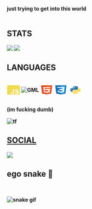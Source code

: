 <strong>just trying to get into this world
<br>
<br>
<h2>STATS</h2>
<div>
	<img src="https://github-readme-stats.vercel.app/api?username=xtashi&show_icons=true&count_private=true&theme=gruvbox&hide=issues&layout=compact&hide_border=true"
	width="70%" />
	<img src="https://github-readme-stats.vercel.app/api/top-langs/?username=xtashi&show_icons=true&count_private=true&theme=gruvbox&hide=issues&layout=compact&hide_border=true" width="40%">
</div>

  <h2>LANGUAGES</h2>

<div style="display: inline_block"><br>
   <img align="center" alt="JS" height="25" width="35" src="https://raw.githubusercontent.com/devicons/devicon/master/icons/javascript/javascript-plain.svg">
  <img align="center" alt="GML" height="26" width="29" src="https://coal.gamemaker.io/sites/5d75794b3c84c70006700381/theme/images/og/thumbnail_gm_logo.png?1671538779">
    <img align="center" alt="HTML" height="25" width="35" src="https://raw.githubusercontent.com/devicons/devicon/master/icons/html5/html5-original.svg">
  <img align="center" alt="CSS" height="25" width="35" src="https://raw.githubusercontent.com/devicons/devicon/master/icons/css3/css3-original.svg">
  <img align="center" alt="Python" height="25" width="35" src="https://raw.githubusercontent.com/devicons/devicon/master/icons/python/python-original.svg">
</div><br>

<p>(im fucking dumb)</p>  
  
<img align="center" alt="tf" src="http://mortalkombatwarehouse.com/mk3/kunglao/sprites/dizzy/a1.gif">
<a href="https://github.com/xtashi" target="_blank">
  
<h2>SOCIAL</h2>
<img align="center" src="https://img.shields.io/badge/GitHub-100000?style=for-the-badge&logo=github&logoColor=white" target="_blank"></a><br>

<h2>ego snake 🐍</h2><br>

![snake gif](https://github.com/YOUR_USERNAME/YOUR_USERNAME/blob/output/github-contribution-grid-snake.gif)	
